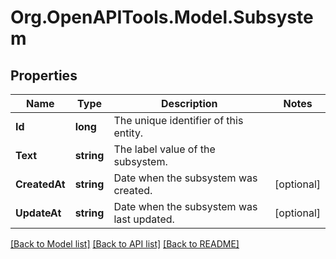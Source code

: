 
# Org.OpenAPITools.Model.Subsystem

## Properties

Name | Type | Description | Notes
------------ | ------------- | ------------- | -------------
**Id** | **long** | The unique identifier of this entity. | 
**Text** | **string** | The label value of the subsystem. | 
**CreatedAt** | **string** | Date when the subsystem was created. | [optional] 
**UpdateAt** | **string** | Date when the subsystem was last updated. | [optional] 

[[Back to Model list]](../README.md#documentation-for-models)
[[Back to API list]](../README.md#documentation-for-api-endpoints)
[[Back to README]](../README.md)


